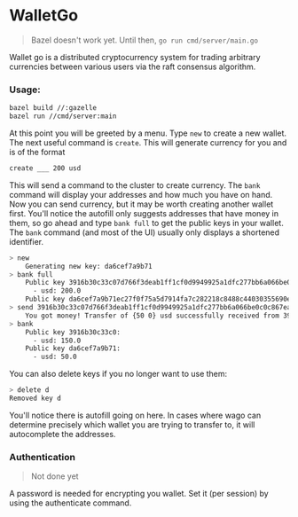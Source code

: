 # WalletGo

> Bazel doesn't work yet. Until then, `go run cmd/server/main.go`

Wallet go is a distributed cryptocurrency system for trading arbitrary
currencies between various users via the raft consensus algorithm.

### Usage:

```bash
bazel build //:gazelle
bazel run //cmd/server:main
```

At this point you will be greeted by a menu. Type `new` to create a new
wallet. The next useful command is `create`. This will generate currency
for you and is of the format

```bash
create ___ 200 usd
```

This will send a command to the cluster to create currency. The `bank` command 
will display your addresses and how much you have on hand.
Now you can send currency, but it may be worth creating another wallet first.
You'll notice the autofill only suggests addresses that have money in them,
so go ahead and type `bank full` to get the public keys in your wallet.
The `bank` command (and most of the UI) usually only displays a shortened 
identifier.

```bash
> new
    Generating new key: da6cef7a9b71
> bank full
    Public key 3916b30c33c07d766f3deab1ff1cf0d9949925a1dfc277bb6a066be0c0c867ea:
      - usd: 200.0
    Public key da6cef7a9b71ec27f0f75a5d7914fa7c282218c8488c44030355690e67bd5fa9: no currency
> send 3916b30c33c07d766f3deab1ff1cf0d9949925a1dfc277bb6a066be0c0c867ea da6cef7a9b71ec27f0f75a5d7914fa7c282218c8488c44030355690e67bd5fa9 50 usd
    You got money! Transfer of {50 0} usd successfully received from 3916b30c33c07d766f3deab1ff1cf0d9949925a1dfc277bb6a066be0c0c867ea
> bank
    Public key 3916b30c33c0:
      - usd: 150.0
    Public key da6cef7a9b71:
      - usd: 50.0
```

You can also delete keys if you no longer want to use them:

```bash
> delete d
Removed key d
```

You'll notice there is autofill going on here. In cases where wago
can determine precisely which wallet you are trying to transfer to,
it will autocomplete the addresses.

### Authentication

> Not done yet

A password is needed for encrypting you wallet. Set it (per session) by using the
authenticate command.